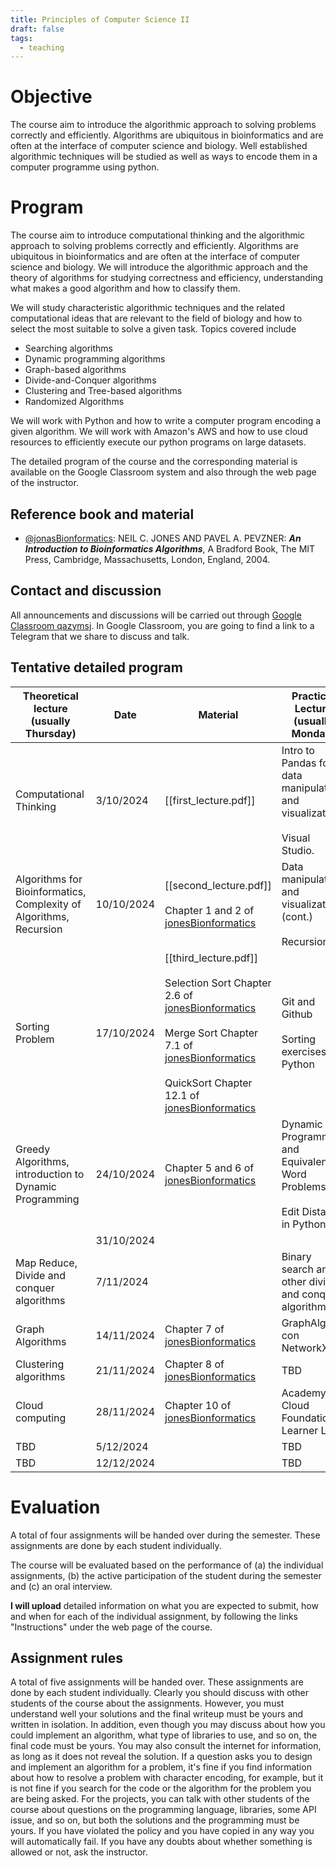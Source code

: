 ```yaml
---
title: Principles of Computer Science II
draft: false
tags:
  - teaching
---
```

 
# Objective

The course aim to introduce the algorithmic approach to solving problems correctly and efficiently. Algorithms are ubiquitous in bioinformatics and are often at the interface of computer science and biology. Well established algorithmic techniques will be studied as well as ways to encode them in a computer programme using python.

# Program

The course aim to introduce computational thinking and the algorithmic approach to solving problems correctly and efficiently. Algorithms are ubiquitous in bioinformatics and are often at the interface of computer science and biology. We will introduce the algorithmic approach and the theory of algorithms for studying correctness and efficiency, understanding what makes a good algorithm and how to classify them.  
  
We will study characteristic algorithmic techniques and the related computational ideas that are relevant to the field of biology and how to select the most suitable to solve a given task. Topics covered include  
- Searching algorithms  
- Dynamic programming algorithms  
- Graph-based algorithms  
- Divide-and-Conquer algorithms  
- Clustering and Tree-based algorithms  
- Randomized Algorithms  
  
We will work with Python and how to write a computer program encoding a given algorithm. We will work with Amazon's AWS and how to use cloud resources to efficiently execute our python programs on large datasets.  
  
The detailed program of the course and the corresponding material is available on the Google Classroom system and also through the web page of the instructor.

## Reference book and material

* [@jonasBionformatics](https://eclass.uoa.gr/modules/document/file.php/NURS565/BioinformaticsAlgsBook.pdf): NEIL C. JONES AND PAVEL A. PEVZNER: ***An Introduction to Bioinformatics Algorithms***, A Bradford Book, The MIT Press, Cambridge, Massachusetts, London, England, 2004.

## Contact and discussion

All announcements and discussions will be carried out through [Google Classroom qazymsj](https://classroom.google.com/c/NzE4Mzc2NTI0NzE2?cjc=qazymsj). In Google Classroom, you are going to find a link to a Telegram that we share to discuss and talk.

## Tentative detailed program

| Theoretical lecture (usually Thursday)                             | Date       | Material                                                                                                                                                                                                                                                                                                                                                                                                                                                | Practical Lecture<br>(usually Monday)                                           | Date       | Material                                                                                                              |
| ------------------------------------------------------------------ | ---------- | ------------------------------------------------------------------------------------------------------------------------------------------------------------------------------------------------------------------------------------------------------------------------------------------------------------------------------------------------------------------------------------------------------------------------------------------------------- | ------------------------------------------------------------------------------- | ---------- | --------------------------------------------------------------------------------------------------------------------- |
| Computational Thinking                                             | 3/10/2024  | [[first_lecture.pdf]]                                                                                                                                                                                                                                                                                                                                                                                                                                   | Intro to Pandas for data manipulation and visualization.<br><br>Visual Studio.  | 7/10/2024  | [[Tutorial 1]]                                                                                                        |
| Algorithms for Bioinformatics, Complexity of Algorithms, Recursion | 10/10/2024 | [[second_lecture.pdf]]<br><br>Chapter 1 and 2 of [jonesBionformatics](https://eclass.uoa.gr/modules/document/file.php/NURS565/BioinformaticsAlgsBook.pdf)                                                                                                                                                                                                                                                                                               | Data manipulation and visualization (cont.)<br><br>Recursion<br>                | 14/10/2024 | [[Tutorial 2]]                                                                                                        |
| Sorting Problem                                                    | 17/10/2024 | [[third_lecture.pdf]]<br><br>Selection Sort Chapter 2.6 of [jonesBionformatics](https://eclass.uoa.gr/modules/document/file.php/NURS565/BioinformaticsAlgsBook.pdf)<br><br>Merge Sort Chapter 7.1 of [jonesBionformatics](https://eclass.uoa.gr/modules/document/file.php/NURS565/BioinformaticsAlgsBook.pdf)<br><br>QuickSort Chapter 12.1 of [jonesBionformatics](https://eclass.uoa.gr/modules/document/file.php/NURS565/BioinformaticsAlgsBook.pdf) | Git and Github<br><br>Sorting exercises in Python                               | 21/10/2024 | [[Tutorial 3]]                                                                                                        |
| Greedy Algorithms, introduction to Dynamic Programming             | 24/10/2024 | Chapter 5 and 6 of [jonesBionformatics](https://eclass.uoa.gr/modules/document/file.php/NURS565/BioinformaticsAlgsBook.pdf)                                                                                                                                                                                                                                                                                                                             | Dynamic Programming and Equivalent Word Problems<br><br>Edit Distance in Python | 28/10/2024 | Chapter 6 of [jonesBionformatics](https://eclass.uoa.gr/modules/document/file.php/NURS565/BioinformaticsAlgsBook.pdf) |
|                                                                    | 31/10/2024 |                                                                                                                                                                                                                                                                                                                                                                                                                                                         |                                                                                 | 4/11/2024  |                                                                                                                       |
| Map Reduce, Divide and conquer algorithms                          | 7/11/2024  |                                                                                                                                                                                                                                                                                                                                                                                                                                                         | Binary search and other divide and conquer algorithms                           | 11/11/2024 |                                                                                                                       |
| Graph Algorithms                                                   | 14/11/2024 | Chapter 7 of [jonesBionformatics](https://eclass.uoa.gr/modules/document/file.php/NURS565/BioinformaticsAlgsBook.pdf)                                                                                                                                                                                                                                                                                                                                   | GraphAlgs con NetworkX                                                          | 18/11/2024 |                                                                                                                       |
| Clustering algorithms                                              | 21/11/2024 | Chapter 8 of [jonesBionformatics](https://eclass.uoa.gr/modules/document/file.php/NURS565/BioinformaticsAlgsBook.pdf)                                                                                                                                                                                                                                                                                                                                   | TBD                                                                             | 25/11/2024 |                                                                                                                       |
| Cloud computing                                                    | 28/11/2024 | Chapter 10 of [jonesBionformatics](https://eclass.uoa.gr/modules/document/file.php/NURS565/BioinformaticsAlgsBook.pdf)                                                                                                                                                                                                                                                                                                                                  | Academy Cloud Foundations, Learner Lab                                          | 2/12/2024  |                                                                                                                       |
| TBD                                                                | 5/12/2024  |                                                                                                                                                                                                                                                                                                                                                                                                                                                         | TBD                                                                             | 9/12/2024  |                                                                                                                       |
| TBD                                                                | 12/12/2024 |                                                                                                                                                                                                                                                                                                                                                                                                                                                         | TBD                                                                             | 16/12/2024 |                                                                                                                       |

# Evaluation

A total of four assignments will be handed over during the semester. These assignments are done by each student individually.  
  
The course will be evaluated based on the performance of (a) the individual assignments, (b) the active participation of the student during the semester and (c) an oral interview.
  
**I will upload** detailed information on what you are expected to submit, how and when for each of the individual assignment, by following the links "Instructions" under the web page of the course.

## Assignment rules

A total of five assignments will be handed over. These assignments are done by each student individually. Clearly you should discuss with other students of the course about the assignments. However, you must understand well your solutions and the final writeup must be yours and written in isolation. In addition, even though you may discuss about how you could implement an algorithm, what type of libraries to use, and so on, the final code must be yours. You may also consult the internet for information, as long as it does not reveal the solution. If a question asks you to design and implement an algorithm for a problem, it's fine if you find information about how to resolve a problem with character encoding, for example, but it is not fine if you search for the code or the algorithm for the problem you are being asked. For the projects, you can talk with other students of the course about questions on the programming language, libraries, some API issue, and so on, but both the solutions and the programming must be yours. If you have violated the policy and you have copied in any way you will automatically fail. If you have any doubts about whether something is allowed or not, ask the instructor.


